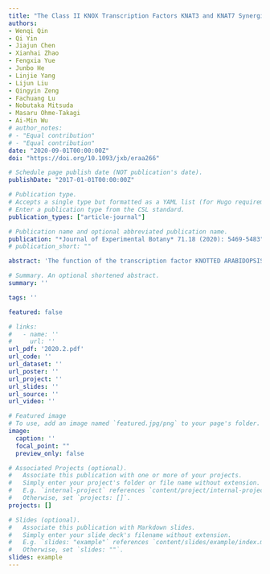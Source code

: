 ```yaml
---
title: "The Class II KNOX Transcription Factors KNAT3 and KNAT7 Synergistically Regulate Monolignol Biosynthesis in Arabidopsis"
authors:
- Wenqi Qin
- Qi Yin
- Jiajun Chen
- Xianhai Zhao
- Fengxia Yue
- Junbo He
- Linjie Yang
- Lijun Liu
- Qingyin Zeng
- Fachuang Lu
- Nobutaka Mitsuda
- Masaru Ohme-Takagi
- Ai-Min Wu
# author_notes:
# - "Equal contribution"
# - "Equal contribution"
date: "2020-09-01T00:00:00Z"
doi: "https://doi.org/10.1093/jxb/eraa266" 

# Schedule page publish date (NOT publication's date).
publishDate: "2017-01-01T00:00:00Z"

# Publication type.
# Accepts a single type but formatted as a YAML list (for Hugo requirements).
# Enter a publication type from the CSL standard.
publication_types: ["article-journal"]

# Publication name and optional abbreviated publication name.
publication: "*Journal of Experimental Botany* 71.18 (2020): 5469-5483"
# publication_short: ""

abstract: 'The function of the transcription factor KNOTTED ARABIDOPSIS THALIANA7 (KNAT7) is still unclear since it appears to be either a negative or a positive regulator for secondary cell wall deposition with its loss-of-function mutant displaying thicker interfascicular and xylary fiber cell walls but thinner vessel cell walls in inflorescence stems. To explore the exact function of KNAT7, class II KNOTTED1-LIKE HOMEOBOX (KNOX II) genes in Arabidopsis including KNAT3, KNAT4, and KNAT5 were studied together. By chimeric repressor technology, we found that both KNAT3 and KNAT7 repressors exhibited a similar dwarf phenotype. Both KNAT3 and KNAT7 genes were expressed in the inflorescence stems and the knat3 knat7 double mutant exhibited a dwarf phenotype similar to the repressor lines. A stem cross-section of knat3 knat7 displayed an enhanced irregular xylem phenotype as compared with the single mutants, and its cell wall thickness in xylem vessels and interfascicular fibers was significantly reduced. Analysis of cell wall chemical composition revealed that syringyl lignin was significantly decreased while guaiacyl lignin was increased in the knat3 knat7 double mutant. Coincidently, the knat3 knat7 transcriptome showed that most lignin pathway genes were activated, whereas the syringyl lignin-related gene Ferulate 5-Hydroxylase (F5H) was down-regulated. Protein interaction analysis revealed that KNAT3 and KNAT7 can form a heterodimer, and KNAT3, but not KNAT7, can interact with the key secondary cell wall formation transcription factors NST1/2, which suggests that the KNAT3-NST1/2 heterodimer complex regulates F5H to promote syringyl lignin synthesis. These results indicate that KNAT3 and KNAT7 synergistically work together to promote secondary cell wall biosynthesis.'

# Summary. An optional shortened abstract.
summary: ''

tags: ''

featured: false

# links:
#   - name: ''
#     url: ''
url_pdf: '2020.2.pdf'
url_code: ''
url_dataset: ''
url_poster: ''
url_project: ''
url_slides: ''
url_source: ''
url_video: ''

# Featured image
# To use, add an image named `featured.jpg/png` to your page's folder. 
image:
  caption: ''
  focal_point: ""
  preview_only: false

# Associated Projects (optional).
#   Associate this publication with one or more of your projects.
#   Simply enter your project's folder or file name without extension.
#   E.g. `internal-project` references `content/project/internal-project/index.md`.
#   Otherwise, set `projects: []`.
projects: []

# Slides (optional).
#   Associate this publication with Markdown slides.
#   Simply enter your slide deck's filename without extension.
#   E.g. `slides: "example"` references `content/slides/example/index.md`.
#   Otherwise, set `slides: ""`.
slides: example
---
```



